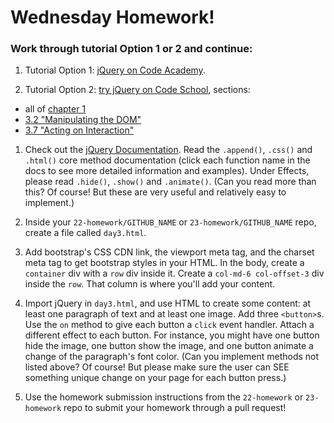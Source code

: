 # Wednesday Homework!

### Work through tutorial Option 1 or 2 and continue:

1. Tutorial Option 1: <a href="https://www.codecademy.com/tracks/jquery" target="_blank">jQuery on Code Academy</a>.

1. Tutorial Option 2: <a href="http://try.jquery.com/levels/1/challenges/1" target="_blank">try jQuery on Code School</a>, sections: 
  * all of <a href="http://try.jquery.com/levels/1/challenges/1" target="_blank">chapter 1</a>
  * <a href="http://try.jquery.com/levels/3/sections/2" target="_blank">3.2 "Manipulating the DOM"</a>
  * <a href="http://try.jquery.com/levels/3/sections/7" target="_blank">3.7 "Acting on Interaction"</a>

1. Check out the <a href="http://api.jquery.com/" target="_blank">jQuery Documentation</a>. Read the `.append()`, `.css()` and `.html()` core method documentation (click each function name in the docs to see more detailed information and examples). Under Effects, please read `.hide()`, `.show()` and `.animate()`. (Can you read more than this? Of course! But these are very useful and relatively easy to implement.)

1. Inside your  `22-homework/GITHUB_NAME` or `23-homework/GITHUB_NAME` repo, create a file called `day3.html`.  

1. Add bootstrap's CSS CDN link, the viewport meta tag, and the charset meta tag to get bootstrap styles in your HTML. In the body, create a `container` div with a `row` div inside it.  Create a `col-md-6 col-offset-3` div inside the `row`. That column is where you'll add your content.

1. Import jQuery in `day3.html`, and use HTML to create some content: at least one paragraph of text and at least one image. Add three `<button>`s.  Use the `on` method to give each button a `click` event handler. Attach a different effect to each button.  For instance, you might have one button hide the image, one button show the image, and one button animate a change of the paragraph's font color. (Can you implement methods not listed above? Of course! But please make sure the user can SEE something unique change on your page for each button press.)

1. Use the homework submission instructions from the `22-homework` or `23-homework` repo to submit your homework through a pull request!